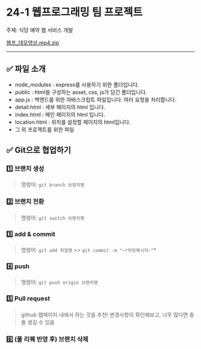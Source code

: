 # 24-1 웹프로그래밍 팀 프로젝트

주제: 식당 예약 웹 서비스 개발

[웹프_데모영상.mp4.zip](https://github.com/sunyou10/Web-Programming-Project/files/15503543/_.mp4.zip)

---

## ✅ 파일 소개

- node_modules : express를 사용하기 위한 폴더입니다.
- public : html을 구성하는 asset, css, js가 담긴 폴더입니다.
- app.js : 백엔드를 위한 자바스크립트 파일입니다. 여러 요청을 처리합니다.
- detail.html : 세부 페이지의 html 입니다.
- index.html : 메인 페이지의 html 입니다.
- location.html : 위치를 설정할 페이지의 html입니다.
- 그 외 프로젝트를 위한 파일

## ✅ Git으로 협업하기

### 1️⃣ 브랜치 생성

> 명령어: `git branch 브랜치명`
> 

### 2️⃣ 브랜치 전환

> 명령어: `git switch 브랜치명`
> 

### 3️⃣ add & commit

> 명령어: `git add 파일명`  >> `git commit -m "~*커밋메시지~"`*
> 

### 4️⃣ push

> 명령어: `git push origin 브랜치명`
> 

### 5️⃣ Pull request

> github 웹페이지 내에서 하는 것을 추천!
변경사항이 확인해보고, 너무 많다면 충돌 생길 수 있음
> 

### 6️⃣ (풀 리퀘 반영 후) 브랜치 삭제
